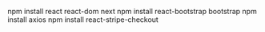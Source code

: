 npm install react react-dom next
npm install react-bootstrap bootstrap
npm install axios
npm install react-stripe-checkout
